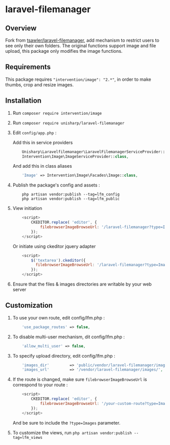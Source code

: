 # laravel-filemanager

## Overview

Fork from [tsawler/laravel-filemanager](http://packalyst.com/packages/package/tsawler/laravel-filemanager), add mechanism to restrict users to see only their own folders.
The original functions support image and file upload, this package only modifies the image functions.

## Requirements

This package requires `"intervention/image": "2.*"`, in order to make thumbs, crop and resize images.

## Installation

1. Run `composer require intervention/image`

1. Run `composer require unisharp/laravel-filemanager`

1. Edit `config/app.php` :

    Add this in service providers

    ```php
        Unisharp\Laravelfilemanager\LaravelFilemanagerServiceProvider::class,
        Intervention\Image\ImageServiceProvider::class,
    ```

    And add this in class aliases

    ```php
        'Image' => Intervention\Image\Facades\Image::class,
    ```

1. Publish the package's config and assets :

    ```
        php artisan vendor:publish --tag=lfm_config
        php artisan vendor:publish --tag=lfm_public
    ```

1. View initiation

    ```javascript
        <script>
            CKEDITOR.replace( 'editor', {
                filebrowserImageBrowseUrl: '/laravel-filemanager?type=Images'
            });
        </script>
    ```

    Or initiate using ckeditor jquery adapter

    ```javascript
        <script>
            $('textarea').ckeditor({
              filebrowserImageBrowseUrl: '/laravel-filemanager?type=Images'
            });
        </script>
    ```

1. Ensure that the files & images directories are writable by your web server

## Customization
    
1. To use your own route, edit config/lfm.php :

    ```php
        'use_package_routes' => false,
    ```

1. To disable multi-user mechanism, dit config/lfm.php :

    ```php
        'allow_multi_user' => false,
    ```
    
1. To specify upload directory, edit config/lfm.php :

    ```php
        'images_dir'         => 'public/vendor/laravel-filemanager/images/',
        'images_url'         => '/vendor/laravel-filemanager/images/',
    ```

1. If the route is changed, make sure `filebrowserImageBrowseUrl` is correspond to your route :

    ```javascript
        <script>
            CKEDITOR.replace( 'editor', {
                filebrowserImageBrowseUrl: '/your-custom-route?type=Images'
            });
        </script>
    ```
    
    And be sure to include the `?type=Images` parameter.
    
1. To customize the views, run `php artisan vendor:publish --tag=lfm_views`
